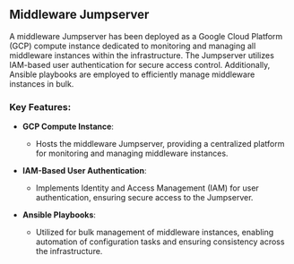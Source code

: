 ## Middleware Jumpserver

A middleware Jumpserver has been deployed as a Google Cloud Platform (GCP) compute instance dedicated to monitoring and managing all middleware instances within the infrastructure. The Jumpserver utilizes IAM-based user authentication for secure access control. Additionally, Ansible playbooks are employed to efficiently manage middleware instances in bulk.

### Key Features:

- **GCP Compute Instance**: 
  - Hosts the middleware Jumpserver, providing a centralized platform for monitoring and managing middleware instances.

- **IAM-Based User Authentication**: 
  - Implements Identity and Access Management (IAM) for user authentication, ensuring secure access to the Jumpserver.

- **Ansible Playbooks**: 
  - Utilized for bulk management of middleware instances, enabling automation of configuration tasks and ensuring consistency across the infrastructure.

